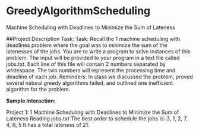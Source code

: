 # GreedyAlgorithmScheduling
Machine Scheduling with Deadlines to Minimize the Sum of Lateness

##Project Description Task: 
Task: Recall the 1 machine scheduling with deadlines problem where the goal was to minimize the sum of the latenesses of the jobs. 
You are to write a program to solve instances of this problem. The input will be provided to your program in a text file called jobs.txt. Each line of this file will contain 2 numbers separated by whitespace. The two numbers will represent the processing time and deadline of each job.
Reminders: In class we discussed the problem, proved several natural greedy algorithms failed, and outlined one inefficient algorithm for the problem. 

**Sample Interaction:** 

Project 1: 1 Machine Scheduling with Deadlines to Minimize the Sum of Lateness
Reading jobs.txt
The best order to schedule the jobs is:
3, 1, 2, 7, 4, 6, 5
It has a total lateness of 21.

